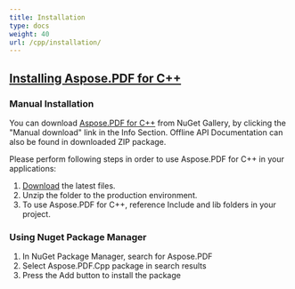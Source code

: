 ```yaml
---
title: Installation
type: docs
weight: 40
url: /cpp/installation/
---
```


## <ins>**Installing Aspose.PDF for C++**
### **Manual Installation**
You can download [Aspose.PDF for C++](https://www.nuget.org/packages/Aspose.PDF.Cpp/) from NuGet Gallery, by clicking the "Manual download" link in the Info Section. Offline API Documentation can also be found in downloaded ZIP package.

Please perform following steps in order to use Aspose.PDF for C++ in your applications:

1. [Download](https://www.nuget.org/packages/Aspose.PDF.Cpp/) the latest files.
1. Unzip the folder to the production environment.
1. To use Aspose.PDF for C++, reference Include and lib folders in your project.
### **Using Nuget Package Manager**
1. In NuGet Package Manager, search for Aspose.PDF
1. Select Aspose.PDF.Cpp package in search results
1. Press the Add button to install the package

